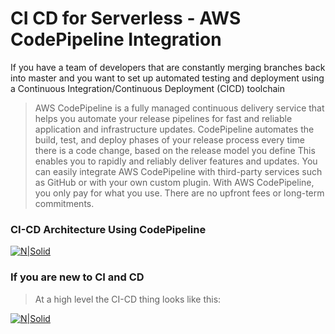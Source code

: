 # CI CD for Serverless - AWS CodePipeline Integration

 If you have a team of developers that are constantly merging branches back into master and you want to set up automated testing and deployment using a Continuous Integration/Continuous Deployment (CICD) toolchain

> AWS CodePipeline is a fully managed continuous delivery service
> that helps you automate your release pipelines for 
> fast and reliable application and infrastructure updates.
> CodePipeline automates the build, test, and deploy phases of your release process
> every time there is a code change, based on the release model you define
> This enables you to rapidly and reliably deliver features and updates.
> You can easily integrate AWS CodePipeline with third-party services such as GitHub or with your own custom plugin.
> With AWS CodePipeline, you only pay for what you use. 
> There are no upfront fees or long-term commitments.

### CI-CD Architecture Using CodePipeline

[![N|Solid](https://s3.amazonaws.com/analyzer.fmlnerd.com/img/ServerlessCICDmed.png)](https://nodesource.com/products/nsolid)

### If you are new to CI and CD 
> At a high level the CI-CD thing looks like this:

[![N|Solid](https://s3-us-west-2.amazonaws.com/assets.blog.serverless.com/cicd/cicd-process.gif)](https://nodesource.com/products/nsolid)

